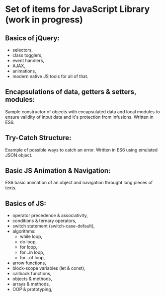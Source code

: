 # Set of items for JavaScript Library (work in progress)

## Basics of jQuery:
- selectors,
- class togglers,
- event handlers,
- AJAX,
- animations,
- modern native JS tools for all of that.

## Encapsulations of data, getters & setters, modules:

Sample constructor of objects with encapsulated data and local modules to ensure validity of input data and it's protection from infusions. Written in ES6.

## Try-Catch Structure:

Example of possible ways to catch an error. Written in ES6 using emulated JSON object.

## Basic JS Animation & Navigation:

ES6 basic animation of an object and navigation throught long pieces of texts.

## Basics of JS:
- operator precedence & associativity,
- conditions & ternary operators,
- switch statement (switch-case-default),
- algorithms:
    - while loop,
    - do loop,
    - for loop,
    - for...in loop,
    - for...of loop,
- arrow functions,
- block-scope variables (let & const),
- callback functions,
- objects & methods,
- arrays & methods,
- OOP & prototyping,